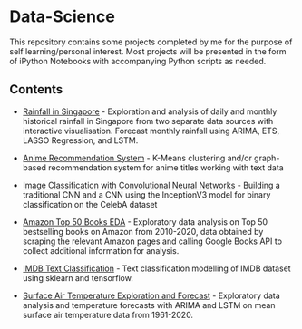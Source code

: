 # Data-Science
This repository contains some projects completed by me for the purpose of self learning/personal interest. Most projects will be presented in the form of iPython Notebooks with accompanying Python scripts as needed.

## Contents
* [Rainfall in Singapore](https://nbviewer.ipython.org/github/wenhao7/Data-Science/blob/f2b6a2d7e6648ee5d1ed647a80a24b7f17876237/Rainfall%20in%20Singapore/Rainfall%20in%20Singapore.ipynb) - Exploration and analysis of daily and monthly historical rainfall in Singapore from two separate data sources with interactive visualisation. Forecast monthly rainfall using ARIMA, ETS, LASSO Regression, and LSTM.

* [Anime Recommendation System](https://github.com/wenhao7/Data-Science/blob/main/Anime%20Recommendation%20System/Anime%20Recommendation%20System.ipynb) - K-Means clustering and/or graph-based recommendation system for anime titles working with text data

* [Image Classification with Convolutional Neural Networks](https://github.com/wenhao7/Data-Science/blob/main/Image%20Classification%20with%20CNN/Image%20classification%20with%20CNN.ipynb) - Building a traditional CNN and a CNN using the InceptionV3 model for binary classification on the CelebA dataset

* [Amazon Top 50 Books EDA](https://nbviewer.ipython.org/github/wenhao7/Data-Science/blob/f2b6a2d7e6648ee5d1ed647a80a24b7f17876237/Amazon%20Books%20EDA/amazon_eda.ipynb) - Exploratory data analysis on Top 50 bestselling books on Amazon from 2010-2020, data obtained by scraping the relevant Amazon pages and calling Google Books API to collect additional information for analysis.

* [IMDB Text Classification](https://github.com/wenhao7/Data-Science/blob/main/IMDB%20Text%20Classification/IMDB%20Text%20Classification.ipynb) - Text classification modelling of IMDB dataset using sklearn and tensorflow.

* [Surface Air Temperature Exploration and Forecast](https://github.com/wenhao7/Data-Science/blob/main/Surface%20Air%20Temperature%20Exploration%20and%20Forecast/Mean%20Surface%20Air%20Temperature.ipynb) - Exploratory data analysis and temperature forecasts with ARIMA and LSTM on mean surface air temperature data from 1961-2020.
